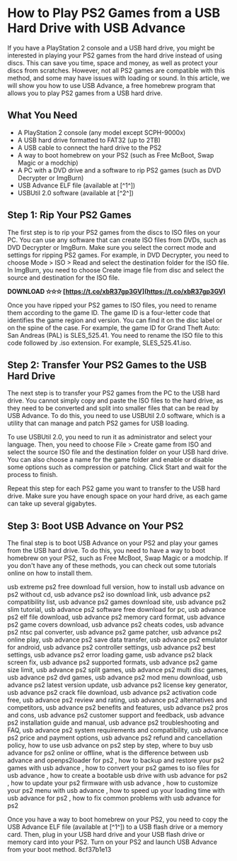 
 
# How to Play PS2 Games from a USB Hard Drive with USB Advance
 
If you have a PlayStation 2 console and a USB hard drive, you might be interested in playing your PS2 games from the hard drive instead of using discs. This can save you time, space and money, as well as protect your discs from scratches. However, not all PS2 games are compatible with this method, and some may have issues with loading or sound. In this article, we will show you how to use USB Advance, a free homebrew program that allows you to play PS2 games from a USB hard drive.
 
## What You Need
 
- A PlayStation 2 console (any model except SCPH-9000x)
- A USB hard drive formatted to FAT32 (up to 2TB)
- A USB cable to connect the hard drive to the PS2
- A way to boot homebrew on your PS2 (such as Free McBoot, Swap Magic or a modchip)
- A PC with a DVD drive and a software to rip PS2 games (such as DVD Decrypter or ImgBurn)
- USB Advance ELF file (available at [^1^])
- USBUtil 2.0 software (available at [^2^])

## Step 1: Rip Your PS2 Games
 
The first step is to rip your PS2 games from the discs to ISO files on your PC. You can use any software that can create ISO files from DVDs, such as DVD Decrypter or ImgBurn. Make sure you select the correct mode and settings for ripping PS2 games. For example, in DVD Decrypter, you need to choose Mode > ISO > Read and select the destination folder for the ISO file. In ImgBurn, you need to choose Create image file from disc and select the source and destination for the ISO file.
 
**DOWNLOAD ✫✫✫ [https://t.co/xbR37gp3GV](https://t.co/xbR37gp3GV)**


 
Once you have ripped your PS2 games to ISO files, you need to rename them according to the game ID. The game ID is a four-letter code that identifies the game region and version. You can find it on the disc label or on the spine of the case. For example, the game ID for Grand Theft Auto: San Andreas (PAL) is SLES\_525.41. You need to rename the ISO file to this code followed by .iso extension. For example, SLES\_525.41.iso.
 
## Step 2: Transfer Your PS2 Games to the USB Hard Drive
 
The next step is to transfer your PS2 games from the PC to the USB hard drive. You cannot simply copy and paste the ISO files to the hard drive, as they need to be converted and split into smaller files that can be read by USB Advance. To do this, you need to use USBUtil 2.0 software, which is a utility that can manage and patch PS2 games for USB loading.
 
To use USBUtil 2.0, you need to run it as administrator and select your language. Then, you need to choose File > Create game from ISO and select the source ISO file and the destination folder on your USB hard drive. You can also choose a name for the game folder and enable or disable some options such as compression or patching. Click Start and wait for the process to finish.
 
Repeat this step for each PS2 game you want to transfer to the USB hard drive. Make sure you have enough space on your hard drive, as each game can take up several gigabytes.
 
## Step 3: Boot USB Advance on Your PS2
 
The final step is to boot USB Advance on your PS2 and play your games from the USB hard drive. To do this, you need to have a way to boot homebrew on your PS2, such as Free McBoot, Swap Magic or a modchip. If you don't have any of these methods, you can check out some tutorials online on how to install them.
 
usb extreme ps2 free download full version,  how to install usb advance on ps2 without cd,  usb advance ps2 iso download link,  usb advance ps2 compatibility list,  usb advance ps2 games download site,  usb advance ps2 slim tutorial,  usb advance ps2 software free download for pc,  usb advance ps2 elf file download,  usb advance ps2 memory card format,  usb advance ps2 game covers download,  usb advance ps2 cheats codes,  usb advance ps2 ntsc pal converter,  usb advance ps2 game patcher,  usb advance ps2 online play,  usb advance ps2 save data transfer,  usb advance ps2 emulator for android,  usb advance ps2 controller settings,  usb advance ps2 best settings,  usb advance ps2 error loading game,  usb advance ps2 black screen fix,  usb advance ps2 supported formats,  usb advance ps2 game size limit,  usb advance ps2 split games,  usb advance ps2 multi disc games,  usb advance ps2 dvd games,  usb advance ps2 mod menu download,  usb advance ps2 latest version update,  usb advance ps2 license key generator,  usb advance ps2 crack file download,  usb advance ps2 activation code free,  usb advance ps2 review and rating,  usb advance ps2 alternatives and competitors,  usb advance ps2 benefits and features,  usb advance ps2 pros and cons,  usb advance ps2 customer support and feedback,  usb advance ps2 installation guide and manual,  usb advance ps2 troubleshooting and FAQ,  usb advance ps2 system requirements and compatibility,  usb advance ps2 price and payment options,  usb advance ps2 refund and cancellation policy,  how to use usb advance on ps2 step by step,  where to buy usb advance for ps2 online or offline,  what is the difference between usb advance and openps2loader for ps2 ,  how to backup and restore your ps2 games with usb advance ,  how to convert your ps2 games to iso files for usb advance ,  how to create a bootable usb drive with usb advance for ps2 ,  how to update your ps2 firmware with usb advance ,  how to customize your ps2 menu with usb advance ,  how to speed up your loading time with usb advance for ps2 ,  how to fix common problems with usb advance for ps2
 
Once you have a way to boot homebrew on your PS2, you need to copy the USB Advance ELF file (available at [^1^]) to a USB flash drive or a memory card. Then, plug in your USB hard drive and your USB flash drive or memory card into your PS2. Turn on your PS2 and launch USB Advance from your boot method.
 8cf37b1e13
 
